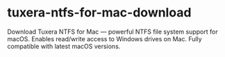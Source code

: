 # tuxera-ntfs-for-mac-download
Download Tuxera NTFS for Mac — powerful NTFS file system support for macOS. Enables read/write access to Windows drives on Mac. Fully compatible with latest macOS versions.
